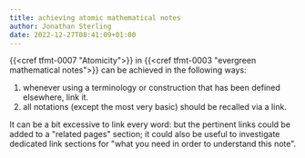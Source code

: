```yaml
---
title: achieving atomic mathematical notes
author: Jonathan Sterling
date: 2022-12-27T08:41:09+01:00
---
```


{{<cref tfmt-0007 "Atomicity">}} in {{<cref tfmt-0003 "evergreen mathematical notes">}} can be achieved in the following ways:
1. whenever using a terminology or construction that has been defined elsewhere, link it.
2. all notations (except the most very basic) should be recalled via a link.

It can be a bit excessive to link every word: but the pertinent links could be added to a "related pages" section; it could also be useful to investigate dedicated link sections for "what you need in order to understand this note".
